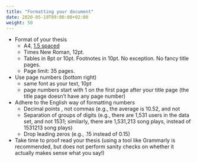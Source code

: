 ```yaml
---
title: "Formatting your document"
date: 2020-05-19T09:00:00+02:00
weight: 50
---
```


* Format of your thesis
    * A4, <ins>1.5 spaced</ins>
    * Times New Roman, 12pt.
    * Tables in 8pt or 10pt. Footnotes in 10pt. No exception. No fancy title pages.
    * Page limit: 35 pages.
* Use page numbers (bottom right)
    * same font as your text, 10pt
    * page numbers start with 1 on the first page after your title page (the title page doesn’t have any    page number)
* Adhere to the English way of formatting numbers
    * Decimal points , not commas (e.g., the average is 10.52, and not
    * Separation of groups of digits (e.g., there are 1,531 users in the data set, and not 1531; similarly, there are 1,531,213 song plays, instead of 1531213 song plays)
    * Drop leading zeros (e.g., .15 instead of 0.15)
* Take time to proof read your thesis (using a tool like Grammarly is recommended, but does not perform sanity checks on whether it actually makes sense what you say!)
